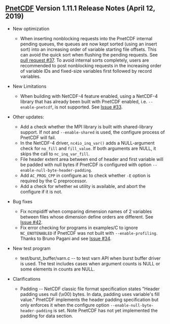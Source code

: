 [PnetCDF](https://parallel-netcdf.github.io) Version 1.11.1 Release Notes (April 12, 2019)
------------------------------------------------------------------------------

* New optimization
  + When inserting nonblocking requests into the PnetCDF internal pending
    queues, the queues are now kept sorted (using an insert sort) into an
    increasing order of variable starting file offsets. This can avoid the
    quick sort when flushing the pending requests. See
    [pull request #37](https://github.com/Parallel-NetCDF/PnetCDF/pull/37).
    To avoid internal sorts completely, users are recommended to post
    nonblocking requests in the increasing order of variable IDs and fixed-size
    variables first followed by record variables.

* New Limitations
  + When building with NetCDF-4 feature enabled, using a NetCDF-4 library that
    has already been built with PnetCDF enabled, i.e. `--enable-pnetcdf`, is not
    supported. See [Issue #33](https://github.com/Parallel-NetCDF/PnetCDF/issues/33).

* Other updates:
  + Add a check whether the MPI library is built with shared-library support.
    If not and `--enable-shared` is used, the configure process of PnetCDF will
    fail.
  + In the NetCDF-4 driver, `nc4io_inq_var()` adds a NULL-argument check for
    `no_fill` and `fill_value`. If both arguments are NULL, it skips the call
    to `nc_inq_var_fill`.
  + File header extent area between end of header and first variable will be
    padded with null bytes if PnetCDF is configured with option
    `--enable-null-byte-header-padding`.
  + Add `AC_PROG_CPP` in configure.ac to check whether `-E` option is required
    by the C preprocessor.
  + Add a check for whether `m4` utility is available, and abort the configure
    if it is not.

* Bug fixes
  + Fix ncmpidiff when comparing dimension names of 2 variables between files
    whose dimension define orders are different. See
    [Issue #42](https://github.com/Parallel-NetCDF/PnetCDF/pull/42).
  + Fix error checking for programs in examples/C to ignore `NC_ENOTENABLED`
    if PnetCDF was not built with `--enable-profiling`. Thanks to Bruno Pagani
    and see [Issue #34](https://github.com/Parallel-NetCDF/PnetCDF/issues/34).

* New test program
  + test/burst_buffer/varn.c -- to test varn API when burst buffer driver is
    used. The test includes cases when argument counts is NULL or some elements
    in counts are NULL.

* Clarifications
  + Padding -- NetCDF classic file format specification states "Header padding
    uses null (\x00) bytes. In data, padding uses variable's fill value."
    PnetCDF implements the header padding specification but only enforces it
    when the configure option `--enable-null-byte-header-padding` is set. Note
    PnetCDF has not yet implemented the padding for data section.

